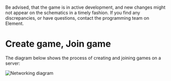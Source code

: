 Be advised, that the game is in active development, and new changes might not appear on the schematics in a timely fashion. If you find any discrepancies, or have questions, contact the programming team on Element.

# Create game, Join game
The diagram below shows the process of creating and joining games on a server:

![Networking diagram](https://nextcloud.opensuspect.com/s/DnXab44Yn2Qy56Z/preview)